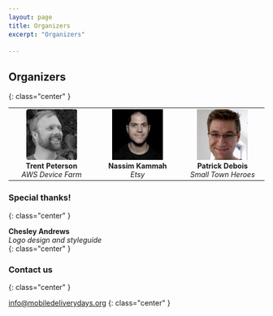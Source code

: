 ```yaml
---
layout: page
title: Organizers
excerpt: "Organizers"

---
```


## Organizers
{: class="center" }

<table>
    <tr>
        <td align="center" width="200"> <img width="100" height="100" src="trentpeterson.png"><br><strong>Trent Peterson</strong> <a class="has-icon" href="https://twitter.com/tdpeterson"><i class="fa fa-twitter"></i></a><br><em>AWS Device Farm</em></td>
        <td align="center" width="200"> <img width="100" height="100" src="nassimkammah.png"><br><strong>Nassim Kammah</strong> <a class="has-icon" href="https://twitter.com/kepioo"><i class="fa fa-twitter"></i></a><br><em>Etsy</em></td>
        <td align="center" width="200"> <img width="100" height="100" src="patrickdebois.png"><br><strong>Patrick Debois</strong> <a class="has-icon" href="https://twitter.com/patrickdebois"><i class="fa fa-twitter"></i></a><br><em>Small Town Heroes</em></td>
    </tr>
</table>

### Special thanks!
{: class="center" }

<div>
    <strong>Chesley Andrews</strong> <a class="has-icon" href="https://twitter.com/itschesley"><i class="fa fa-twitter"></i></a> <a class="has-icon" href="http://chesleyandrews.com"><i class="fa fa-home"></i></a>
    <br>
    <em>Logo design and styleguide</em>
</div>
{: class="center" }

### Contact us
{: class="center" }

[info@mobiledeliverydays.org](mailto:info@mobiledeliverydays.org)
{: class="center" }